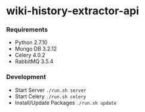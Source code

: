 # wiki-history-extractor-api

### Requirements

* Python 2.7.10
* Mongo DB 3.2.12
* Celery 4.0.2
* RabbitMQ 3.5.4

### Development

* Start Server ```./run.sh server```
* Start Celery ```./run.sh celery```
* Install/Update Packages ```./run.sh update```